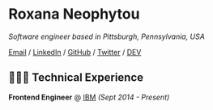 # Roxana Neophytou

_Software engineer based in Pittsburgh, Pennsylvania, USA_ <br>

[Email](mailto:roxana.neophytou@gmail.com) / [LinkedIn](https://www.linkedin.com/in/roxananeophytou) / [GitHub](https://github.com/roxana-pgh/) / [Twitter](https://twitter.com/roxana_pgh/) / [DEV]()

## 👩🏼‍💻 Technical Experience

**Frontend Engineer** @ [IBM](https://ibm.com/) _(Sept 2014 - Present)_ <br>

